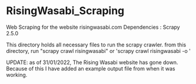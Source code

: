 # RisingWasabi_Scraping
Web Scraping for the website risingwasabi.com
Dependencies :
Scrapy                            2.5.0


This directory holds all necessary files to run the scrapy crawler. 
from this directory, run "scrapy crawl risingwasabi" or 'scrapy crawl risingwasabi -o <output file name>'
 
  
  UPDATE: as of 31/01/2022, The Rising Wasabi website has gone down.
  Because of this I have added an example output file from when it was working. 
